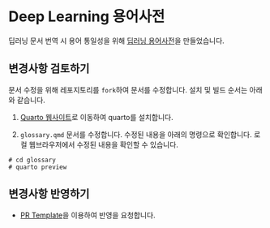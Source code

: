 # Deep Learning 용어사전
딥러닝 문서 번역 시 용어 통일성을 위해 [딥러닝 용어사전](https://pseudo-lab.github.io/deep-learning-glossary/index.html)을 만들었습니다.



## 변경사항 검토하기
문서 수정을 위해 레포지토리를 `fork`하여 문서를 수정합니다. 설치 및 빌드 순서는 아래와 같습니다.

1. [Quarto 웹사이트](https://quarto.org/docs/get-started/)로 이동하여 quarto를 설치합니다.

2. `glossary.qmd` 문서를 수정합니다. 수정된 내용을 아래의 명령으로 확인합니다. 로컬 웹브라우저에서 수정된 내용을 확인할 수 있습니다.
```
# cd glossary
# quarto preview
```

## 변경사항 반영하기
- [PR Template](https://gist.github.com/gabrielwithappy/4eee95b79af5fb0445b205925bc9a4ec)을 이용하여 반영을 요청합니다.


